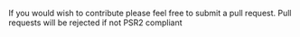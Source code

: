 If you would wish to contribute please feel free to submit a pull request. Pull requests will be rejected if not PSR2 compliant
